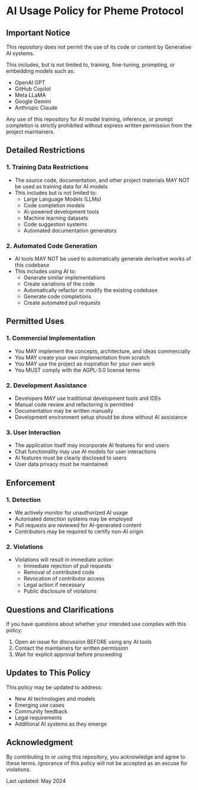 # AI Usage Policy for Pheme Protocol

## Important Notice

This repository does not permit the use of its code or content by Generative AI systems.

This includes, but is not limited to, training, fine-tuning, prompting, or embedding models such as:

- OpenAI GPT
- GitHub Copilot
- Meta LLaMA
- Google Gemini
- Anthropic Claude

Any use of this repository for AI model training, inference, or prompt completion is strictly prohibited without express written permission from the project maintainers.

## Detailed Restrictions

### 1. **Training Data Restrictions**
   - The source code, documentation, and other project materials MAY NOT be used as training data for AI models
   - This includes but is not limited to:
     - Large Language Models (LLMs)
     - Code completion models
     - AI-powered development tools
     - Machine learning datasets
     - Code suggestion systems
     - Automated documentation generators

### 2. **Automated Code Generation**
   - AI tools MAY NOT be used to automatically generate derivative works of this codebase
   - This includes using AI to:
     - Generate similar implementations
     - Create variations of the code
     - Automatically refactor or modify the existing codebase
     - Generate code completions
     - Create automated pull requests

## Permitted Uses

### 1. **Commercial Implementation**
   - You MAY implement the concepts, architecture, and ideas commercially
   - You MAY create your own implementation from scratch
   - You MAY use the project as inspiration for your own work
   - You MUST comply with the AGPL-3.0 license terms

### 2. **Development Assistance**
   - Developers MAY use traditional development tools and IDEs
   - Manual code review and refactoring is permitted
   - Documentation may be written manually
   - Development environment setup should be done without AI assistance

### 3. **User Interaction**
   - The application itself may incorporate AI features for end users
   - Chat functionality may use AI models for user interactions
   - AI features must be clearly disclosed to users
   - User data privacy must be maintained

## Enforcement

### 1. **Detection**
   - We actively monitor for unauthorized AI usage
   - Automated detection systems may be employed
   - Pull requests are reviewed for AI-generated content
   - Contributors may be required to certify non-AI origin

### 2. **Violations**
   - Violations will result in immediate action:
     - Immediate rejection of pull requests
     - Removal of contributed code
     - Revocation of contributor access
     - Legal action if necessary
     - Public disclosure of violations

## Questions and Clarifications

If you have questions about whether your intended use complies with this policy:
1. Open an issue for discussion BEFORE using any AI tools
2. Contact the maintainers for written permission
3. Wait for explicit approval before proceeding

## Updates to This Policy

This policy may be updated to address:
- New AI technologies and models
- Emerging use cases
- Community feedback
- Legal requirements
- Additional AI systems as they emerge

## Acknowledgment

By contributing to or using this repository, you acknowledge and agree to these terms. Ignorance of this policy will not be accepted as an excuse for violations.

Last updated: May 2024 